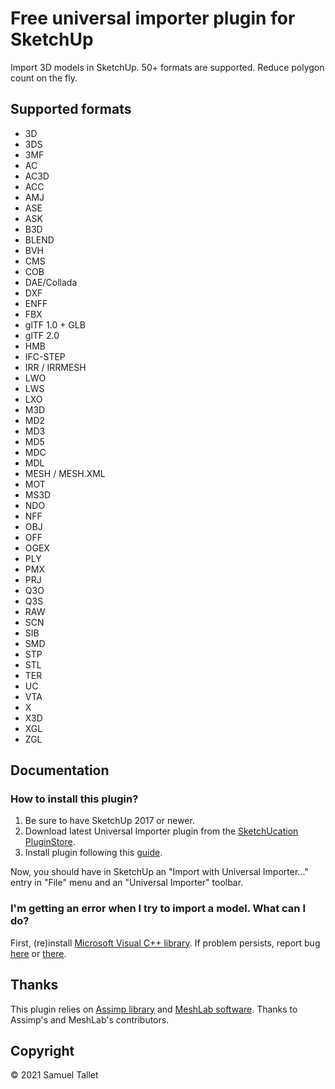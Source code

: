 # Free universal importer plugin for SketchUp

Import 3D models in SketchUp. 50+ formats are supported. Reduce polygon count on the fly.

Supported formats
-----------------

- 3D
- 3DS
- 3MF
- AC
- AC3D
- ACC
- AMJ
- ASE
- ASK
- B3D
- BLEND
- BVH
- CMS
- COB
- DAE/Collada
- DXF
- ENFF
- FBX
- glTF 1.0 + GLB
- glTF 2.0
- HMB
- IFC-STEP
- IRR / IRRMESH
- LWO
- LWS
- LXO
- M3D
- MD2
- MD3
- MD5
- MDC
- MDL
- MESH / MESH.XML
- MOT
- MS3D
- NDO
- NFF
- OBJ
- OFF
- OGEX
- PLY
- PMX
- PRJ
- Q3O
- Q3S
- RAW
- SCN
- SIB
- SMD
- STP
- STL
- TER
- UC
- VTA
- X
- X3D
- XGL
- ZGL

Documentation
-------------

### How to install this plugin?

1. Be sure to have SketchUp 2017 or newer.
2. Download latest Universal Importer plugin from the [SketchUcation PluginStore](https://sketchucation.com/plugin/2275-universal_importer).
3. Install plugin following this [guide](https://www.youtube.com/watch?v=tyM5f81eRno).

Now, you should have in SketchUp an "Import with Universal Importer..." entry in "File" menu and an "Universal Importer" toolbar.

### I'm getting an error when I try to import a model. What can I do?

First, (re)install [Microsoft Visual C++ library](https://aka.ms/vs/17/release/vc_redist.x64.exe). If problem persists, report bug [here](https://github.com/SamuelTallet/SketchUp-Universal-Importer-Plugin/issues) or [there](https://sketchucation.com/forums/viewtopic.php?f=323&t=71951).

Thanks
------

This plugin relies on [Assimp library](https://github.com/assimp/assimp) and [MeshLab software](https://github.com/cnr-isti-vclab/meshlab). Thanks to Assimp's and MeshLab's contributors.

Copyright
---------

© 2021 Samuel Tallet
